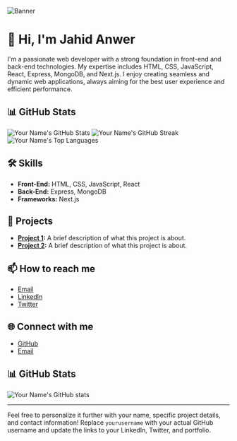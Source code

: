 ![Banner](https://i.ibb.co/gS5mnKT/IMG-20240503-WA0004.jpg)

# 👋 Hi, I'm Jahid Anwer

I'm a passionate web developer with a strong foundation in front-end and back-end technologies. My expertise includes HTML, CSS, JavaScript, React, Express, MongoDB, and Next.js. I enjoy creating seamless and dynamic web applications, always aiming for the best user experience and efficient performance.

## 📊 GitHub Stats

![Your Name's GitHub Stats](https://github-readme-stats.vercel.app/api?username=yourusername&show_icons=true&theme=radical)
![Your Name's GitHub Streak](https://github-readme-streak-stats.herokuapp.com/?user=yourusername&theme=radical)
![Your Name's Top Languages](https://github-readme-stats.vercel.app/api/top-langs/?username=yourusername&layout=compact&theme=radical)


## 🛠 Skills
- **Front-End:** HTML, CSS, JavaScript, React
- **Back-End:** Express, MongoDB
- **Frameworks:** Next.js

## 🚀 Projects
- **[Project 1](#):** A brief description of what this project is about.
- **[Project 2](#):** A brief description of what this project is about.

## 📫 How to reach me
- [Email](mailto:jahid.englaa@gmail.com)
- [LinkedIn](#)
- [Twitter](#)

## 🌐 Connect with me
- [GitHub](https://github.com/yourusername)
- [Email](mailto:jahid.englaa@gmail.com)

## 📊 GitHub Stats
![Your Name's GitHub stats](https://github-readme-stats.vercel.app/api?username=yourusername&show_icons=true&theme=radical)

---

Feel free to personalize it further with your name, specific project details, and contact information! Replace `yourusername` with your actual GitHub username and update the links to your LinkedIn, Twitter, and portfolio.
